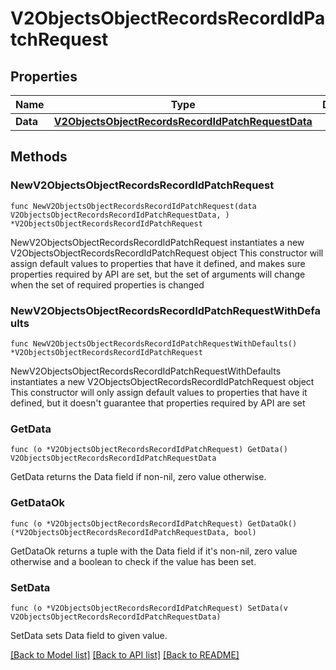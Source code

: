 # V2ObjectsObjectRecordsRecordIdPatchRequest

## Properties

Name | Type | Description | Notes
------------ | ------------- | ------------- | -------------
**Data** | [**V2ObjectsObjectRecordsRecordIdPatchRequestData**](V2ObjectsObjectRecordsRecordIdPatchRequestData.md) |  | 

## Methods

### NewV2ObjectsObjectRecordsRecordIdPatchRequest

`func NewV2ObjectsObjectRecordsRecordIdPatchRequest(data V2ObjectsObjectRecordsRecordIdPatchRequestData, ) *V2ObjectsObjectRecordsRecordIdPatchRequest`

NewV2ObjectsObjectRecordsRecordIdPatchRequest instantiates a new V2ObjectsObjectRecordsRecordIdPatchRequest object
This constructor will assign default values to properties that have it defined,
and makes sure properties required by API are set, but the set of arguments
will change when the set of required properties is changed

### NewV2ObjectsObjectRecordsRecordIdPatchRequestWithDefaults

`func NewV2ObjectsObjectRecordsRecordIdPatchRequestWithDefaults() *V2ObjectsObjectRecordsRecordIdPatchRequest`

NewV2ObjectsObjectRecordsRecordIdPatchRequestWithDefaults instantiates a new V2ObjectsObjectRecordsRecordIdPatchRequest object
This constructor will only assign default values to properties that have it defined,
but it doesn't guarantee that properties required by API are set

### GetData

`func (o *V2ObjectsObjectRecordsRecordIdPatchRequest) GetData() V2ObjectsObjectRecordsRecordIdPatchRequestData`

GetData returns the Data field if non-nil, zero value otherwise.

### GetDataOk

`func (o *V2ObjectsObjectRecordsRecordIdPatchRequest) GetDataOk() (*V2ObjectsObjectRecordsRecordIdPatchRequestData, bool)`

GetDataOk returns a tuple with the Data field if it's non-nil, zero value otherwise
and a boolean to check if the value has been set.

### SetData

`func (o *V2ObjectsObjectRecordsRecordIdPatchRequest) SetData(v V2ObjectsObjectRecordsRecordIdPatchRequestData)`

SetData sets Data field to given value.



[[Back to Model list]](../README.md#documentation-for-models) [[Back to API list]](../README.md#documentation-for-api-endpoints) [[Back to README]](../README.md)


